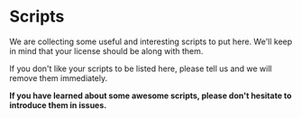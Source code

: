 Scripts
=======

We are collecting some useful and interesting scripts to put here. We'll keep in mind that your license should be along with them.<br />

If you don't like your scripts to be listed here, please tell us and we will remove them immediately.<br />

**If you have learned about some awesome scripts, please don't hesitate to introduce them in issues.**
